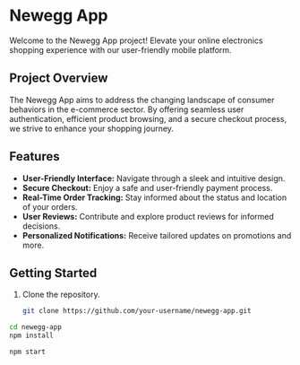 # Newegg App

Welcome to the Newegg App project! Elevate your online electronics shopping experience with our user-friendly mobile platform.

## Project Overview

The Newegg App aims to address the changing landscape of consumer behaviors in the e-commerce sector. By offering seamless user authentication, efficient product browsing, and a secure checkout process, we strive to enhance your shopping journey.

## Features

- **User-Friendly Interface:** Navigate through a sleek and intuitive design.
- **Secure Checkout:** Enjoy a safe and user-friendly payment process.
- **Real-Time Order Tracking:** Stay informed about the status and location of your orders.
- **User Reviews:** Contribute and explore product reviews for informed decisions.
- **Personalized Notifications:** Receive tailored updates on promotions and more.

## Getting Started

1. Clone the repository.
   ```bash
   git clone https://github.com/your-username/newegg-app.git
```bash
cd newegg-app   
npm install

npm start

